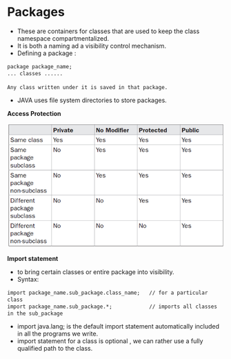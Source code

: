 # Packages
  
* These are containers for classes that are used to keep the class namespace compartmentalized.  
* It is both a naming ad a visibility control mechanism.  
* Defining a package :
```
package package_name;
... classes ......

Any class written under it is saved in that package.
```
* JAVA uses file system directories to store packages.  
  
**Access Protection**
  
![package access](Table.jpg)
   
**Import statement**
  
* to bring certain classes or entire package into visibility.  
* Syntax:
```
import package_name.sub_package.class_name;   // for a particular class
import package_name.sub_package.*;            // imports all classes in the sub_package
```
  
* import java.lang; is the default import statement automatically included in all the programs we write.  
* import statement for a class is optional , we can rather use a fully qualified path to the class.
